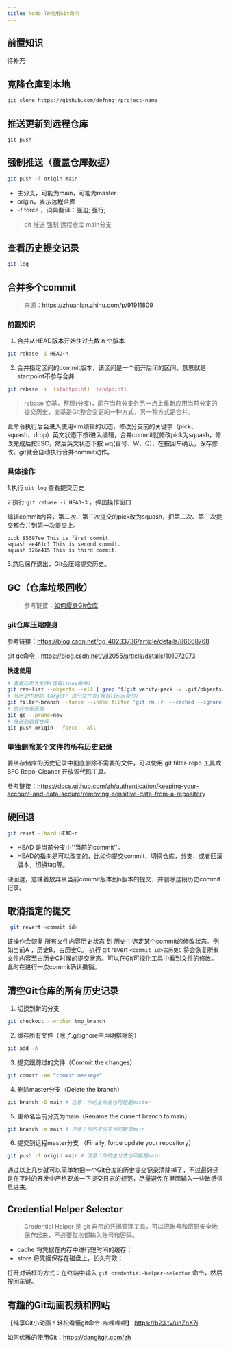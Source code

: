 ```yaml
---
title: Node-TW常用Git命令
---
```


## 前置知识

待补充

## 克隆仓库到本地

```sh
git clone https://github.com/defnngj/project-name
```

## 推送更新到远程仓库

```
git push
```

## 强制推送（覆盖仓库数据）

```sh
git push -f origin main
```

* 主分支，可能为main，可能为master
* origin，表示远程仓库
* -f force ，词典翻译：强迫; 强行;

> git 推送 强制 远程仓库 main分支

## 查看历史提交记录

```sh
git log
```

## 合并多个commit

> 来源：<https://zhuanlan.zhihu.com/p/91911809>

### 前置知识
1. 合并从HEAD版本开始往过去数 n 个版本

```sh
git rebase -i HEAD~n
```

2. 合并指定区间的commit版本，该区间是一个前开后闭的区间。意思就是startpoint不参与合并

```sh
git rebase -i  [startpoint]  [endpoint]
```

> rebase 变基，整理(分支)，即在当前分支外另一点上重新应用当前分支的提交历史，变基是Git整合变更的一种方式，另一种方式是合并。

此命令执行后会进入使用vim编辑的状态，修改分支前的关键字（pick、squash、drop）英文状态下按i进入编辑，合并commit就修改pick为squash，修改完成后按ESC，然后英文状态下按:wq(冒号、W、Q)，在按回车确认，保存修改。git就会自动执行合并commit动作。


### 具体操作

1.执行 `git log` 查看提交历史

2.执行 `git rebase -i HEAD~3` ，弹出操作窗口

编辑commit内容，第二次、第三次提交的pick改为squash，把第二次、第三次提交都合并到第一次提交上。

```
pick 85697ee This is first commit.
squash ee461c1 This is second commit.
squash 326e415 This is third commit.
```
3.然后保存退出，Git会压缩提交历史。





## GC（仓库垃圾回收）

> 参考链接：[如何瘦身Git仓库](https://linux.cn/article-8556-1.html)

### git仓库压缩瘦身
参考链接：<https://blog.csdn.net/qq_40233736/article/details/86668768>

git gc命令：<https://blog.csdn.net/yjl2055/article/details/101072073>



**快速使用**

```sh
# 查看历史大文件(含有linux命令)
git rev-list --objects --all | grep "$(git verify-pack -v .git/objects/pack/*.idx | sort -k 3 -n | tail -5 | awk '{print$1}')"
# 从历史中删除 target/ 这个文件夹(含有linux命令)
git filter-branch --force --index-filter 'git rm -r  --cached --ignore-unmatch target/' --prune-empty --tag-name-filter cat -- --all
# 执行仓库压缩
git gc --prune=now
# 推送到远程仓库
git push origin --force --all
```



### 单独删除某个文件的所有历史记录

 要从存储库的历史记录中彻底删除不需要的文件，可以使用 git filter-repo 工具或 BFG Repo-Cleaner 开放源代码工具。

参考链接：<https://docs.github.com/zh/authentication/keeping-your-account-and-data-secure/removing-sensitive-data-from-a-repository>



## 硬回退

```sh
git reset --hard HEAD~n
```
* HEAD 是当前分支中''当前的commit''。
* HEAD的指向是可以改变的，比如你提交commit，切换仓库，分支，或者回滚版本，切换tag等。

硬回退，意味着放弃从当前commit版本到n版本的提交，并删除这段历史commit记录。

## 取消指定的提交

```sh
 git revert <commit id>
```
该操作会恢复 所有文件内容历史状态 到 历史中选定某个commit的修改状态。例如当前A ，历史B，古历史C。 执行 git revert `<commit id>古历史C` 将会恢复所有文件内容至古历史C时候的提交状态。可以在Git可视化工具中看到文件的修改。此时在进行一次commit确认撤销。


## 清空Git仓库的所有历史记录

1. 切换到新的分支

```sh
git checkout --orphan tmp_branch
```

2. 缓存所有文件（除了.gitignore中声明排除的）

```sh
git add -A
```

3. 提交跟踪过的文件（Commit the changes）

```sh
git commit -am "commit message"
```

4. 删除master分支（Delete the branch）

```sh
git branch -D main # 注意：你的主分支也可能是master
```

5. 重命名当前分支为main（Rename the current branch to main）

```sh
git branch -m main # 注意：你的主分支也可能是main
```

6. 提交到远程master分支 （Finally, force update your repository）

```sh
git push -f origin main # 注意：你的主分支也可能是main
```

通过以上几步就可以简单地把一个Git仓库的历史提交记录清除掉了，不过最好还是在平时的开发中严格要求一下提交日志的规范，尽量避免在里面输入一些敏感信息进来。


## Credential Helper Selector

> Credential Helper 是 git 自带的凭据管理工具，可以把账号和密码安全地保存起来，不必要每次都输入账号和密码。

* cache 将凭据在内存中进行短时间的缓存；
* store 将凭据保存在磁盘上，长久有效；

打开对话框的方式：在终端中输入 `git credential-helper-selector` 命令，然后按回车键。 


## 有趣的Git动画视频和网站

【纯享Git小动画！轻松看懂git命令-哔哩哔哩】 <https://b23.tv/unZnX7j>


如何优雅的使用Git：<https://dangitgit.com/zh>
